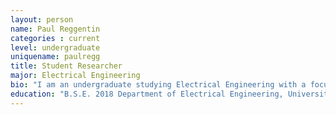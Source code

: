 ```yaml
---
layout: person
name: Paul Reggentin
categories : current
level: undergraduate
uniquename: paulregg
title: Student Researcher
major: Electrical Engineering
bio: "I am an undergraduate studying Electrical Engineering with a focus on Signals & Systems. I have worked on research projects involving data processing for medical imaging applications, and I have taught Engineering 100, Musical Signal Processing, for the past two semesters."
education: "B.S.E. 2018 Department of Electrical Engineering, University of Michigan, Ann Arbor."
---
```




